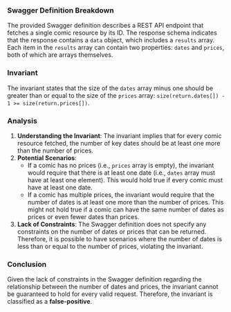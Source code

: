### Swagger Definition Breakdown
The provided Swagger definition describes a REST API endpoint that fetches a single comic resource by its ID. The response schema indicates that the response contains a `data` object, which includes a `results` array. Each item in the `results` array can contain two properties: `dates` and `prices`, both of which are arrays themselves. 

### Invariant
The invariant states that the size of the `dates` array minus one should be greater than or equal to the size of the `prices` array: `size(return.dates[]) - 1 >= size(return.prices[])`. 

### Analysis
1. **Understanding the Invariant**: The invariant implies that for every comic resource fetched, the number of key dates should be at least one more than the number of prices. 
2. **Potential Scenarios**: 
   - If a comic has no prices (i.e., `prices` array is empty), the invariant would require that there is at least one date (i.e., `dates` array must have at least one element). This would hold true if every comic must have at least one date.
   - If a comic has multiple prices, the invariant would require that the number of dates is at least one more than the number of prices. This might not hold true if a comic can have the same number of dates as prices or even fewer dates than prices.
3. **Lack of Constraints**: The Swagger definition does not specify any constraints on the number of dates or prices that can be returned. Therefore, it is possible to have scenarios where the number of dates is less than or equal to the number of prices, violating the invariant. 

### Conclusion
Given the lack of constraints in the Swagger definition regarding the relationship between the number of dates and prices, the invariant cannot be guaranteed to hold for every valid request. Therefore, the invariant is classified as a **false-positive**.
